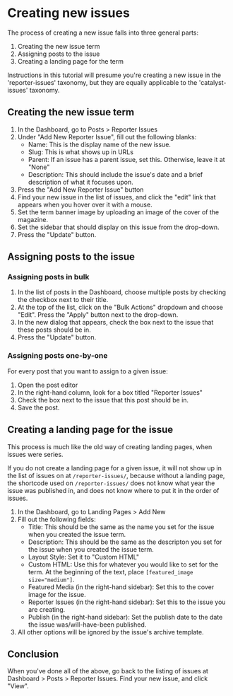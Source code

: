 # Creating new issues

The process of creating a new issue falls into three general parts:

1. Creating the new issue term
2. Assigning posts to the issue
3. Creating a landing page for the term

Instructions in this tutorial will presume you're creating a new issue in the 'reporter-issues' taxonomy, but they are equally applicable to the 'catalyst-issues' taxonomy.

## Creating the new issue term

1. In the Dashboard, go to Posts > Reporter Issues
2. Under "Add New Reporter Issue", fill out the following blanks:
	- Name: This is the display name of the new issue.
	- Slug: This is what shows up in URLs
	- Parent: If an issue has a parent issue, set this. Otherwise, leave it at "None"
	- Description: This should include the issue's date and a brief description of what it focuses upon.
3. Press the "Add New Reporter Issue" button
4. Find your new issue in the list of issues, and click the "edit" link that appears when you hover over it with a mouse.
5. Set the term banner image by uploading an image of the cover of the magazine.
6. Set the sidebar that should display on this issue from the drop-down.
7. Press the "Update" button.

## Assigning posts to the issue

### Assigning posts in bulk

1. In the list of posts in the Dashboard, choose multiple posts by checking the checkbox next to their title.
2. At the top of the list, click on the "Bulk Actions" dropdown and choose "Edit". Press the "Apply" button next to the drop-down.
3. In the new dialog that appears, check the box next to the issue that these posts should be in.
4. Press the "Update" button.


### Assigning posts one-by-one
For every post that you want to assign to a given issue:

1. Open the post editor
2. In the right-hand column, look for a box titled "Reporter Issues"
3. Check the box next to the issue that this post should be in.
4. Save the post.

## Creating a landing page for the issue

This process is much like the old way of creating landing pages, when issues were series.

If you do not create a landing page for a given issue, it will not show up in the list of issues on at `/reporter-issues/`, because without a landing page, the shortcode used on `/reporter-issues/` does not know what year the issue was published in, and does not know where to put it in the order of issues.

1. In the Dashboard, go to Landing Pages > Add New
2. Fill out the following fields:
	- Title: This should be the same as the name you set for the issue when you created the issue term.
	- Description: This should be the same as the descripton you set for the issue when you created the issue term.
	- Layout Style: Set it to "Custom HTML"
	- Custom HTML: Use this for whatever you would like to set for the term. At the beginning of the text, place `[featured_image size="medium"]`.
	- Featured Media (in the right-hand sidebar): Set this to the cover image for the issue.
	- Reporter Issues (in the right-hand sidebar): Set this to the issue you are creating.
	- Publish (in the right-hand sidebar): Set the publish date to the date the issue was/will-have-been published.
3. All other options will be ignored by the issue's archive template.

## Conclusion

When you've done all of the above, go back to the listing of issues at Dashboard > Posts > Reporter Issues. Find your new issue, and click "View". 
